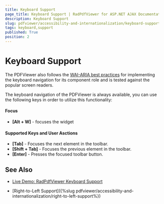 ```yaml
---
title: Keyboard Support
page_title: Keyboard Support | RadPdfViewer for ASP.NET AJAX Documentation
description: Keyboard Support
slug: pdfviewer/accessibility-and-internationalization/keyboard-support
tags: keyboard,support
published: True
position: 2
---
```


# Keyboard Support

The PDFViewer also follows the [WAI-ARIA best practices](https://www.w3.org/TR/wai-aria-practices/) for implementing the keyboard navigation for its component role and is tested against the popular screen readers.

The keyboard navigation of the PDFViewer is always available, you can use the following keys in order to utilize this functionality:

#### Focus
* **[Alt + W]** - focuses the widget

#### Supported Keys and User Asctions
* **[Tab]** - Focuses the next element in the toolbar.
* **[Shift + Tab]** - Focuses the previous element in the toolbar.
* **[Enter]** - Presses the focused toolbar button.

## See Also

 * [Live Demo: RadPdfViewer Keyboard Support](http://demos.telerik.com/aspnet-ajax/pdfviewer/keyboard-navigation)

 * [Right-to-Left Support]({%slug pdfviewer/accessibility-and-internationalization/right-to-left-support%})

